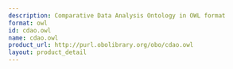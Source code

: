 ```yaml
---
description: Comparative Data Analysis Ontology in OWL format
format: owl
id: cdao.owl
name: cdao.owl
product_url: http://purl.obolibrary.org/obo/cdao.owl
layout: product_detail
---
```

